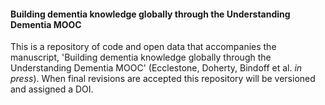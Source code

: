 #### Building dementia knowledge globally through the Understanding Dementia MOOC

This is a repository of code and open data that accompanies the manuscript, 'Building dementia knowledge globally through the Understanding Dementia MOOC' (Ecclestone, Doherty, Bindoff et al. *in press*). When final revisions are accepted this repository will be versioned and assigned a DOI.  
